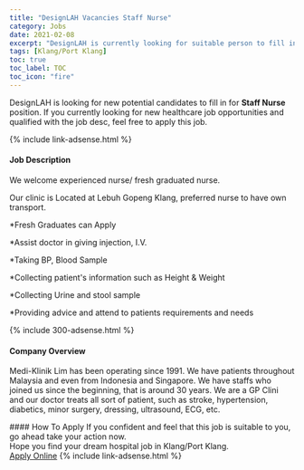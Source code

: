 ```yaml
---
title: "DesignLAH Vacancies Staff Nurse" 
category: Jobs 
date: 2021-02-08 
excerpt: "DesignLAH is currently looking for suitable person to fill in the Staff Nurse which positioned at Klang/Port Klang" 
tags: [Klang/Port Klang] 
toc: true 
toc_label: TOC 
toc_icon: "fire" 
--- 
```


<p>DesignLAH is looking for new potential candidates to fill in for <b>Staff Nurse</b> position. If you currently looking for new healthcare job opportunities and qualified with the job desc, feel free to apply this job.
</p>{% include link-adsense.html %} 
<div><div><h4>Job Description</h4></div><div><div><span><div><p>We welcome experienced nurse/ fresh graduated nurse.</p><p>Our clinic is Located at Lebuh Gopeng Klang, preferred nurse to have own transport.</p><p>*Fresh Graduates can Apply</p><p>*Assist doctor in giving injection, I.V.</p><p>*Taking BP, Blood Sample</p><p>*Collecting patient's information such as Height &amp; Weight</p><p>*Collecting Urine and stool sample</p><p>*Providing advice and attend to patients requirements and needs</p></div></span></div></div></div> 
{% include 300-adsense.html %} 
<div><div><h4>Company Overview</h4></div><div><div><span><div><p>Medi-Klinik Lim has been operating since 1991. We have patients throughout Malaysia and even from Indonesia and Singapore. We have staffs who joined us since the beginning, that is around 30 years. We are a GP Clini and our doctor treats all sort of patient, such as stroke, hypertension, diabetics, minor surgery, dressing, ultrasound, ECG, etc.</p></div></span></div></div></div> 
#### How To Apply 
If you confident and feel that this job is suitable to you, go ahead take your action now. <br/> 
Hope you find your dream hospital job in Klang/Port Klang. <br/> 
<a href="https://www.jobstreet.com.my/en/job/staff-nurse-4478806?jobId=jobstreet-my-job-4478806" class="btn btn--warning" target="_blank" rel="nofollow noopenner">Apply Online</a> 
{% include link-adsense.html %} 